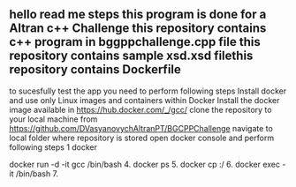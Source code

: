 hello read me steps 
this program is done for a Altran c++ Challenge
this repository contains c++ program in bggppchallenge.cpp file
this repository contains sample xsd.xsd filethis repository contains Dockerfile
-------------------------------------------------------------------
to sucesfully test the app you need to perform following steps
Install docker and use only Linux images and containers within Docker
Install the docker image available in https://hub.docker.com/_/gcc/
clone the repository to your local machine from <https://github.com/DVasyanovychAltranPT/BGCPPChallenge>
navigate to local folder where repository is stored </BGCPPChallenge>
open docker console and perform following steps
1 docker 

docker run -d -it gcc /bin/bash
4. docker ps
5. docker cp <source code file> <container>:/<source code file>
6. docker exec -it <container> /bin/bash
7. <execute steps to setup required libraries to compile and execute the program mentioned in the Readme.md>
